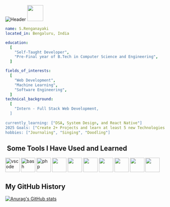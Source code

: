 ![Header](https://capsule-render.vercel.app/api?type=waving&height=200&color=0:000011,100:000000&text=Hey%20There!&fontSize=38)
<a href="https://www.linkedin.com/in/s-renganayaki-9375a7254/">
  <img height="50" src="https://img.shields.io/badge/linkedin-%230077B5.svg?style=for-the-badge&logo=linkedin&logoColor=white"/>
</a>

```yaml
name: S.Renganayaki
located_in: Bengaluru, India

education:
  [
    "Self-Taught Developer",
    "Pre-Final year of B.Tech in Computer Science and Engineering",
  ]

fields_of_interests:
  [
    "Web Development",
    "Machine Learning",
    "Software Engineering",
  ]
technical_background:
  [
    "Intern - Full Stack Web Development,
  ]
  
currently_learning: ["DSA, System Design, and React Native"]
2025 Goals: ["Create 2+ Projects and learn at least 5 new Technologies."]
hobbies: ["Journaling", "Singing", "Doodling"]
```
<h2>&nbsp;Some Tools I Have Used and Learned</h2>
<p align="left">
<img src="https://cdn.jsdelivr.net/gh/devicons/devicon/icons/vscode/vscode-original.svg" alt="vscode" width="45" height="45"/>
<img src="https://cdn.jsdelivr.net/gh/devicons/devicon/icons/bash/bash-original.svg" alt="bash" width="45" height="45"/>
<img src="https://cdn.jsdelivr.net/gh/devicons/devicon/icons/php/php-original.svg" alt="php" width="45" height="45"/>
<img src="https://cdn.jsdelivr.net/gh/devicons/devicon@latest/icons/react/react-original.svg" width="45" height="45" />
<img src="https://cdn.jsdelivr.net/gh/devicons/devicon@latest/icons/html5/html5-original-wordmark.svg" width="45" height="45" />
<img src="https://cdn.jsdelivr.net/gh/devicons/devicon@latest/icons/css3/css3-original-wordmark.svg"width="45" height="45" />
<img src="https://cdn.jsdelivr.net/gh/devicons/devicon@latest/icons/bootstrap/bootstrap-original.svg"width="45" height="45" />
<img src="https://cdn.jsdelivr.net/gh/devicons/devicon@latest/icons/javascript/javascript-original.svg" width="45" height="45" />
<img src="https://cdn.jsdelivr.net/gh/devicons/devicon@latest/icons/java/java-original.svg"width="45" height="45" />
<img src="https://cdn.jsdelivr.net/gh/devicons/devicon@latest/icons/cplusplus/cplusplus-original.svg"width="45" height="45" />
</p>

<h2>My GitHub History</h2>

[![Anurag's GitHub stats](https://github-readme-stats.vercel.app/api?username=s-renganayaki7104)](https://github.com/anuraghazra/github-readme-stats)

